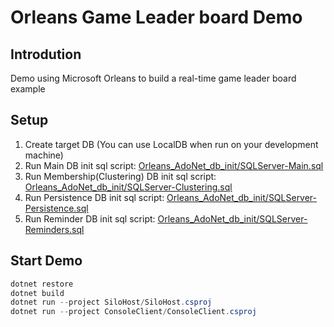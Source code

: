 # Orleans Game Leader board Demo

## Introdution

Demo using Microsoft Orleans to build a real-time game leader board example

## Setup

1. Create target DB (You can use LocalDB when run on your development machine)
2. Run Main DB init sql script: [Orleans_AdoNet_db_init/SQLServer-Main.sql](./Orleans_AdoNet_db_init/SQLServer-Main.sql)
3. Run Membership(Clustering) DB init sql script: [Orleans_AdoNet_db_init/SQLServer-Clustering.sql](./Orleans_AdoNet_db_init/SQLServer-Clustering.sql)
4. Run Persistence DB init sql script: [Orleans_AdoNet_db_init/SQLServer-Persistence.sql](./Orleans_AdoNet_db_init/SQLServer-Persistence.sql)
5. Run Reminder DB init sql script: [Orleans_AdoNet_db_init/SQLServer-Reminders.sql](./Orleans_AdoNet_db_init/SQLServer-Reminders.sql)

## Start Demo

```powershell
dotnet restore
dotnet build
dotnet run --project SiloHost/SiloHost.csproj
dotnet run --project ConsoleClient/ConsoleClient.csproj
```

